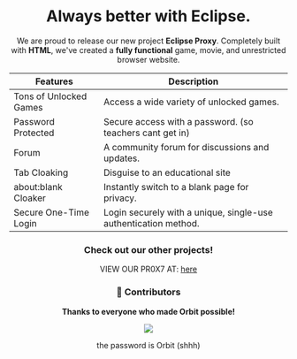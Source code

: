

<div align="center">  
  <h1>Always better with Eclipse.</h1>  
  <p>We are proud to release our new project <strong>Eclipse Proxy</strong>. Completely built with <strong>HTML</strong>, we've created a <strong>fully functional</strong> game, movie, and unrestricted browser website.</p>



| Features               | Description                                                |
|-------------------------|------------------------------------------------------------|
| Tons of Unlocked Games | Access a wide variety of unlocked games.                  |
| Password Protected      | Secure access with a password.  (so teachers cant get in)      |
| Forum | A community forum for discussions and updates.  |
| Tab Cloaking            | Disguise to an educational site                            |
| about:blank Cloaker     | Instantly switch to a blank page for privacy.              |
| Secure One-Time Login   | Login securely with a unique, single-use authentication method. |






### Check out our other projects!
VIEW OUR PR0X7 AT: <a href="https://playervpn.github.io/search" target="_blank">here</a>


### 🙌 Contributors  
**Thanks to everyone who made Orbit possible!**

<div align="center">
  <a href="https://github.com/PlayerVPN/playervpn-game/graphs/contributors">
    <img src="https://contrib.rocks/image?repo=PlayerVPN/playervpn-game"/>
  </a>
</div>

the password is Orbit (shhh)
